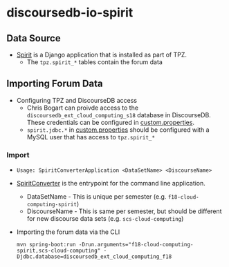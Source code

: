 # discoursedb-io-spirit

## Data Source

* [Spirit](https://github.com/CloudComputingCourse/Spirit) is a Django application that is installed as part of TPZ.
  * The `tpz.spirit_*` tables contain the forum data

## Importing Forum Data

* Configuring TPZ and DiscourseDB access
  * Chris Bogart can proivde access to the `discoursedb_ext_cloud_computing_s18` database in DiscourseDB. These credentials can be configured in [custom.properties](https://github.com/CloudComputingCourse/discoursedb-core/blob/master/discoursedb-io-spirit/src/main/resources/custom.properties#L10).
  * `spirit.jdbc.*` in [custom.properties](https://github.com/CloudComputingCourse/discoursedb-core/blob/master/discoursedb-io-spirit/src/main/resources/custom.properties#L36) should be configured with a MySQL user that has access to `tpz.spirit_*`

### Import

* `Usage: SpiritConverterApplication <DataSetName> <DiscourseName>`
* [SpiritConverter](https://github.com/CloudComputingCourse/discoursedb-core/blob/master/discoursedb-io-spirit/src/main/java/edu/cmu/cs/lti/discoursedb/io/spirit/converter/SpiritConverter.java#L33) is the entrypoint for the command line application.
  * DataSetName - This is unique per semester (e.g. `f18-cloud-computing-spirit`)
  * DiscourseName - This is same per semester, but should be different for new discourse data sets (e.g. `scs-cloud-computing`) 

* Importing the forum data via the CLI
 
    ```
    mvn spring-boot:run -Drun.arguments="f18-cloud-computing-spirit,scs-cloud-computing" -Djdbc.database=discoursedb_ext_cloud_computing_f18
    ```

